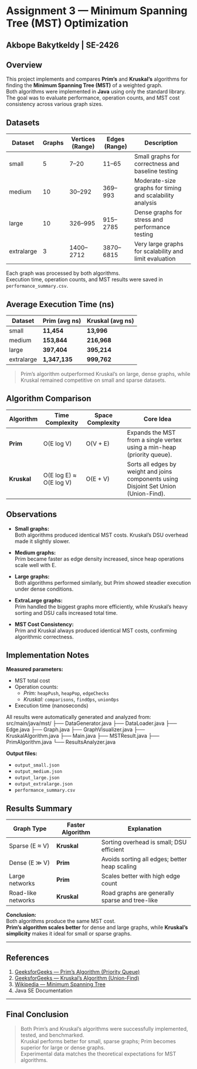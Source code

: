 # Assignment 3 — Minimum Spanning Tree (MST) Optimization  
## Akbope Bakytkeldy | SE-2426  

## Overview
This project implements and compares **Prim’s** and **Kruskal’s** algorithms for finding the **Minimum Spanning Tree (MST)** of a weighted graph.  
Both algorithms were implemented in **Java** using only the standard library.  
The goal was to evaluate performance, operation counts, and MST cost consistency across various graph sizes.

## Datasets

| Dataset | Graphs | Vertices (Range) | Edges (Range) | Description |
|----------|--------|------------------|----------------|--------------|
| small | 5 | 7–20 | 11–65 | Small graphs for correctness and baseline testing |
| medium | 10 | 30–292 | 369–993 | Moderate-size graphs for timing and scalability analysis |
| large | 10 | 326–995 | 915–2785 | Dense graphs for stress and performance testing |
| extralarge | 3 | 1400–2712 | 3870–6815 | Very large graphs for scalability and limit evaluation |

Each graph was processed by both algorithms.  
Execution time, operation counts, and MST results were saved in `performance_summary.csv`.

## Average Execution Time (ns)

| Dataset | Prim (avg ns) | Kruskal (avg ns) |
|----------|----------------|------------------|
| small | **11,454** | **13,996** |
| medium | **153,844** | **216,968** |
| large | **397,404** | **395,214** |
| extralarge | **1,347,135** | **999,762** |

> Prim’s algorithm outperformed Kruskal’s on large, dense graphs, while Kruskal remained competitive on small and sparse datasets.

## Algorithm Comparison

| Algorithm | Time Complexity | Space Complexity | Core Idea |
|------------|-----------------|------------------|------------|
| **Prim** | O(E log V) | O(V + E) | Expands the MST from a single vertex using a min-heap (priority queue). |
| **Kruskal** | O(E log E) ≈ O(E log V) | O(E + V) | Sorts all edges by weight and joins components using Disjoint Set Union (Union-Find). |

## Observations

- **Small graphs:**  
  Both algorithms produced identical MST costs. Kruskal’s DSU overhead made it slightly slower.

- **Medium graphs:**  
  Prim became faster as edge density increased, since heap operations scale well with E.

- **Large graphs:**  
  Both algorithms performed similarly, but Prim showed steadier execution under dense conditions.

- **ExtraLarge graphs:**  
  Prim handled the biggest graphs more efficiently, while Kruskal’s heavy sorting and DSU calls increased total time.

- **MST Cost Consistency:**  
  Prim and Kruskal always produced identical MST costs, confirming algorithmic correctness.
## Implementation Notes

**Measured parameters:**
- MST total cost  
- Operation counts:  
  - *Prim:* `heapPush`, `heapPop`, `edgeChecks`  
  - *Kruskal:* `comparisons`, `findOps`, `unionOps`  
- Execution time (nanoseconds)

All results were automatically generated and analyzed from:
src/main/java/mst/
├── DataGenerator.java
├── DataLoader.java
├── Edge.java
├── Graph.java
├── GraphVisualizer.java
├── KruskalAlgorithm.java
├── Main.java
├── MSTResult.java
├── PrimAlgorithm.java
└── ResultsAnalyzer.java

**Output files:**
- `output_small.json`
- `output_medium.json`
- `output_large.json`
- `output_extralarge.json`
- `performance_summary.csv`

## Results Summary

| Graph Type | Faster Algorithm | Explanation |
|-------------|------------------|--------------|
| Sparse (E ≈ V) | **Kruskal** | Sorting overhead is small; DSU efficient |
| Dense (E ≫ V) | **Prim** | Avoids sorting all edges; better heap scaling |
| Large networks | **Prim** | Scales better with high edge count |
| Road-like networks | **Kruskal** | Road graphs are generally sparse and tree-like |

**Conclusion:**  
Both algorithms produce the same MST cost.  
**Prim’s algorithm scales better** for dense and large graphs, while **Kruskal’s simplicity** makes it ideal for small or sparse graphs.

---
## References

1. [GeeksforGeeks — Prim’s Algorithm (Priority Queue)](https://www.geeksforgeeks.org/prims-algorithm-using-priority-queue-for-graph-representation/)  
2. [GeeksforGeeks — Kruskal’s Algorithm (Union-Find)](https://www.geeksforgeeks.org/kruskals-minimum-spanning-tree-algorithm-greedy-algo-2/)  
3. [Wikipedia — Minimum Spanning Tree](https://en.wikipedia.org/wiki/Minimum_spanning_tree)  
4. Java SE Documentation  

---
## Final Conclusion 
> Both Prim’s and Kruskal’s algorithms were successfully implemented, tested, and benchmarked.  
> Kruskal performs better for small, sparse graphs; Prim becomes superior for large or dense graphs.  
> Experimental data matches the theoretical expectations for MST algorithms.
